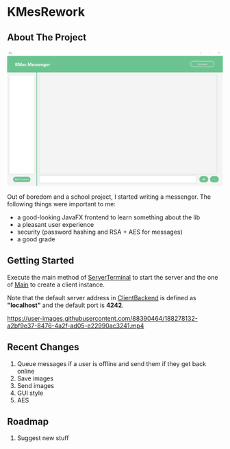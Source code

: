 # KMesRework

<!-- ABOUT THE PROJECT -->
## About The Project

![Messenger Home Screen](/src/main/resources/images/homescreen.png?raw=true)

Out of boredom and a school project, I started writing a messenger.
The following things were important to me:

* a good-looking JavaFX frontend to learn something about the lib 
* a pleasant user experience
* security (password hashing and RSA + AES for messages)
* a good grade

<!-- GETTING STARTED -->
## Getting Started

Execute the main method of [ServerTerminal](src/main/java/server/ServerTerminal.java) to start the server and the one of [Main](src/main/java/client/Main.java) to create a client instance.

Note that the default server address in [ClientBackend](src/main/java/client/ClientBackend.java) is defined as **"localhost"** and the default port is **4242**.

https://user-images.githubusercontent.com/88390464/188278132-a2bf9e37-8476-4a2f-ad05-e22990ac3241.mp4

## Recent Changes

1. Queue messages if a user is offline and send them if they get back online
1. Save images
2. Send images
3. GUI style
4. AES 

<!-- Roadmap -->
## Roadmap

1. Suggest new stuff
